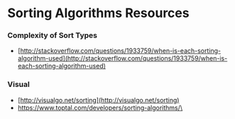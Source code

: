 # Sorting Algorithms Resources

### Complexity of Sort Types

* [http://stackoverflow.com/questions/1933759/when-is-each-sorting-algorithm-used](http://stackoverflow.com/questions/1933759/when-is-each-sorting-algorithm-used)

### Visual

* [http://visualgo.net/sorting](http://visualgo.net/sorting)
* [https://www.toptal.com/developers/sorting-algorithms/\
  ](https://www.toptal.com/developers/sorting-algorithms/)
